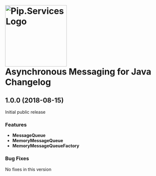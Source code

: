 # <img src="https://uploads-ssl.webflow.com/5ea5d3315186cf5ec60c3ee4/5edf1c94ce4c859f2b188094_logo.svg" alt="Pip.Services Logo" width="200"> <br/> Asynchronous Messaging for Java Changelog

## <a name="1.0.0"></a> 1.0.0 (2018-08-15)

Initial public release

### Features
- **MessageQueue** 
- **MemoryMessageQueue**
- **MemoryMessageQueueFactory**

### Bug Fixes
No fixes in this version

